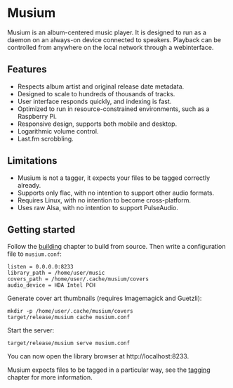 # Musium

Musium is an album-centered music player. It is designed to run as a daemon on
an always-on device connected to speakers. Playback can be controlled from
anywhere on the local network through a webinterface.

## Features

 * Respects album artist and original release date metadata.
 * Designed to scale to hundreds of thousands of tracks.
 * User interface responds quickly, and indexing is fast.
 * Optimized to run in resource-constrained environments, such as a Raspberry Pi.
 * Responsive design, supports both mobile and desktop.
 * Logarithmic volume control.
 * Last.fm scrobbling.

## Limitations

 * Musium is not a tagger, it expects your files to be tagged correctly already.
 * Supports only flac, with no intention to support other audio formats.
 * Requires Linux, with no intention to become cross-platform.
 * Uses raw Alsa, with no intention to support PulseAudio.

## Getting started

Follow the [building](building.md) chapter to build from source. Then write a
configuration file to `musium.conf`:

    listen = 0.0.0.0:8233
    library_path = /home/user/music
    covers_path = /home/user/.cache/musium/covers
    audio_device = HDA Intel PCH

Generate cover art thumbnails (requires Imagemagick and Guetzli):

    mkdir -p /home/user/.cache/musium/covers
    target/release/musium cache musium.conf

Start the server:

    target/release/musium serve musium.conf

You can now open the library browser at http://localhost:8233.

Musium expects files to be tagged in a particular way, see the
[tagging](tagging.md) chapter for more information.
